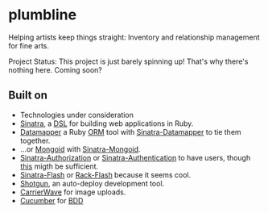 plumbline
=========

Helping artists keep things straight:  Inventory and relationship management for fine arts.

Project Status: This project is just barely spinning up!  That's why there's nothing here.  Coming soon?

Built on
--------
*  Technologies under consideration
  *  [Sinatra](http://www.sinatrarb.com/), a [DSL](# "Domain-specific Language") for building web applications in Ruby.
  *  [Datamapper](http://datamapper.org/) a Ruby [ORM](# "Object-relational Mapping") tool with [Sinatra-Datamapper](https://github.com/jmkeyes/sinatra-datamapper) to tie them together.
  *  ...or [Mongoid](http://mongoid.org/en/mongoid/index.html) with [Sinatra-Mongoid](https://github.com/croaky/sinatra-mongoid).
  *  [Sinatra-Authorization](https://github.com/integrity/sinatra-authorization) or [Sinatra-Authentication](https://github.com/maxjustus/sinatra-authentication) to have users, though [this](http://www.sinatrarb.com/faq.html#auth) migth be sufficient.
  *  [Sinatra-Flash](https://github.com/SFEley/sinatra-flash) or [Rack-Flash](https://github.com/nakajima/rack-flash) because it seems cool.
  *  [Shotgun](https://github.com/rtomayko/shotgun), an auto-deploy development tool.
  *  [CarrierWave](https://github.com/carrierwaveuploader/carrierwave) for image uploads.
  *  [Cucumber](http://cukes.info/) for [BDD](# "Behavior-driven development")


